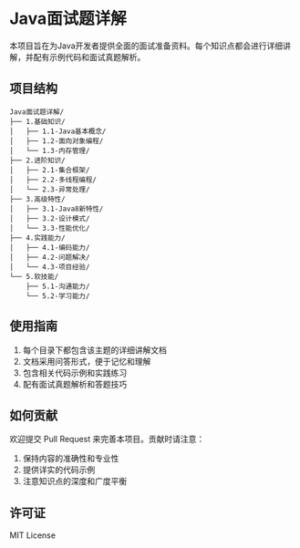# Java面试题详解

本项目旨在为Java开发者提供全面的面试准备资料。每个知识点都会进行详细讲解，并配有示例代码和面试真题解析。

## 项目结构

```
Java面试题详解/
├── 1.基础知识/
│   ├── 1.1-Java基本概念/
│   ├── 1.2-面向对象编程/
│   └── 1.3-内存管理/
├── 2.进阶知识/
│   ├── 2.1-集合框架/
│   ├── 2.2-多线程编程/
│   └── 2.3-异常处理/
├── 3.高级特性/
│   ├── 3.1-Java8新特性/
│   ├── 3.2-设计模式/
│   └── 3.3-性能优化/
├── 4.实践能力/
│   ├── 4.1-编码能力/
│   ├── 4.2-问题解决/
│   └── 4.3-项目经验/
└── 5.软技能/
    ├── 5.1-沟通能力/
    └── 5.2-学习能力/
```

## 使用指南

1. 每个目录下都包含该主题的详细讲解文档
2. 文档采用问答形式，便于记忆和理解
3. 包含相关代码示例和实践练习
4. 配有面试真题解析和答题技巧

## 如何贡献

欢迎提交 Pull Request 来完善本项目。贡献时请注意：
1. 保持内容的准确性和专业性
2. 提供详实的代码示例
3. 注意知识点的深度和广度平衡

## 许可证

MIT License